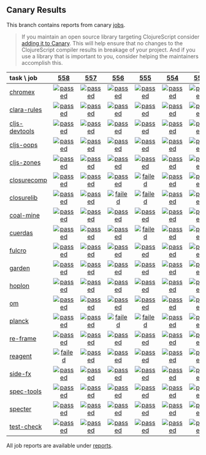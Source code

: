 ## Canary Results

This branch contains reports from canary [jobs](https://github.com/cljs-oss/canary/tree/jobs).

> If you maintain an open source library targeting ClojureScript consider [adding it to Canary](https://github.com/cljs-oss/canary/tree/master#how-to-participate). This will help ensure that no changes to the ClojureScript compiler results in breakage of your project. And if you use a library that is important to you, consider helping the maintainers accomplish this.

[//]: # (begin_overview_table)

| task \ job | <a href="reports/2018/09/05/job-000558-1.10.437-38590e6" title="job #558 finished on 2018-09-05">558</a> | <a href="reports/2018/09/04/job-000557-1.10.407-e0b06e3" title="job #557 finished on 2018-09-04">557</a> | <a href="reports/2018/09/04/job-000556-1.10.407-24dd03d" title="job #556 finished on 2018-09-04">556</a> | <a href="reports/2018/09/04/job-000555-1.10.407-6916423" title="job #555 finished on 2018-09-04">555</a> | <a href="reports/2018/09/04/job-000554-1.10.406-4f37076" title="job #554 finished on 2018-09-04">554</a> | <a href="reports/2018/09/03/job-000553-1.10.406-4f37076" title="job #553 finished on 2018-09-03">553</a> | <a href="reports/2018/09/02/job-000552-1.10.406-4f37076" title="job #552 finished on 2018-09-02">552</a> | <a href="reports/2018/09/01/job-000551-1.10.405-980d1fa" title="job #551 finished on 2018-09-01">551</a> | <a href="reports/2018/09/01/job-000550-1.10.405-980d1fa" title="job #550 finished on 2018-09-01">550</a> | <a href="reports/2018/08/31/job-000549-1.10.398-f8b4125" title="job #549 finished on 2018-08-31">549</a> |
| :--- | :---: | :---: | :---: | :---: | :---: | :---: | :---: | :---: | :---: | :---: |
| [chromex](https://github.com/binaryage/chromex) | <a href="reports/2018/09/05/job-000558-1.10.437-38590e6#-chromex"><img title="passed" src="http://box.binaryage.com/s-passed.svg"><a> | <a href="reports/2018/09/04/job-000557-1.10.407-e0b06e3#-chromex"><img title="passed" src="http://box.binaryage.com/s-passed.svg"><a> | <a href="reports/2018/09/04/job-000556-1.10.407-24dd03d#-chromex"><img title="passed" src="http://box.binaryage.com/s-passed.svg"><a> | <a href="reports/2018/09/04/job-000555-1.10.407-6916423#-chromex"><img title="passed" src="http://box.binaryage.com/s-passed.svg"><a> | <a href="reports/2018/09/04/job-000554-1.10.406-4f37076#-chromex"><img title="passed" src="http://box.binaryage.com/s-passed.svg"><a> | <a href="reports/2018/09/03/job-000553-1.10.406-4f37076#-chromex"><img title="passed" src="http://box.binaryage.com/s-passed.svg"><a> | <a href="reports/2018/09/02/job-000552-1.10.406-4f37076#-chromex"><img title="passed" src="http://box.binaryage.com/s-passed.svg"><a> | <a href="reports/2018/09/01/job-000551-1.10.405-980d1fa#-chromex"><img title="passed" src="http://box.binaryage.com/s-passed.svg"><a> | <a href="reports/2018/09/01/job-000550-1.10.405-980d1fa#-chromex"><img title="passed" src="http://box.binaryage.com/s-passed.svg"><a> | <a href="reports/2018/08/31/job-000549-1.10.398-f8b4125#-chromex"><img title="passed" src="http://box.binaryage.com/s-passed.svg"><a> |
| [clara-rules](https://github.com/cerner/clara-rules) | <a href="reports/2018/09/05/job-000558-1.10.437-38590e6#-clara-rules"><img title="passed" src="http://box.binaryage.com/s-passed.svg"><a> | <a href="reports/2018/09/04/job-000557-1.10.407-e0b06e3#-clara-rules"><img title="passed" src="http://box.binaryage.com/s-passed.svg"><a> | <a href="reports/2018/09/04/job-000556-1.10.407-24dd03d#-clara-rules"><img title="passed" src="http://box.binaryage.com/s-passed.svg"><a> | <a href="reports/2018/09/04/job-000555-1.10.407-6916423#-clara-rules"><img title="passed" src="http://box.binaryage.com/s-passed.svg"><a> | <a href="reports/2018/09/04/job-000554-1.10.406-4f37076#-clara-rules"><img title="passed" src="http://box.binaryage.com/s-passed.svg"><a> | <a href="reports/2018/09/03/job-000553-1.10.406-4f37076#-clara-rules"><img title="passed" src="http://box.binaryage.com/s-passed.svg"><a> | <a href="reports/2018/09/02/job-000552-1.10.406-4f37076#-clara-rules"><img title="passed" src="http://box.binaryage.com/s-passed.svg"><a> | <a href="reports/2018/09/01/job-000551-1.10.405-980d1fa#-clara-rules"><img title="passed" src="http://box.binaryage.com/s-passed.svg"><a> | <a href="reports/2018/09/01/job-000550-1.10.405-980d1fa#-clara-rules"><img title="passed" src="http://box.binaryage.com/s-passed.svg"><a> | <a href="reports/2018/08/31/job-000549-1.10.398-f8b4125#-clara-rules"><img title="passed" src="http://box.binaryage.com/s-passed.svg"><a> |
| [cljs-devtools](https://github.com/binaryage/cljs-devtools) | <a href="reports/2018/09/05/job-000558-1.10.437-38590e6#-cljs-devtools"><img title="passed" src="http://box.binaryage.com/s-passed.svg"><a> | <a href="reports/2018/09/04/job-000557-1.10.407-e0b06e3#-cljs-devtools"><img title="passed" src="http://box.binaryage.com/s-passed.svg"><a> | <a href="reports/2018/09/04/job-000556-1.10.407-24dd03d#-cljs-devtools"><img title="passed" src="http://box.binaryage.com/s-passed.svg"><a> | <a href="reports/2018/09/04/job-000555-1.10.407-6916423#-cljs-devtools"><img title="passed" src="http://box.binaryage.com/s-passed.svg"><a> | <a href="reports/2018/09/04/job-000554-1.10.406-4f37076#-cljs-devtools"><img title="passed" src="http://box.binaryage.com/s-passed.svg"><a> | <a href="reports/2018/09/03/job-000553-1.10.406-4f37076#-cljs-devtools"><img title="passed" src="http://box.binaryage.com/s-passed.svg"><a> | <a href="reports/2018/09/02/job-000552-1.10.406-4f37076#-cljs-devtools"><img title="passed" src="http://box.binaryage.com/s-passed.svg"><a> | <a href="reports/2018/09/01/job-000551-1.10.405-980d1fa#-cljs-devtools"><img title="passed" src="http://box.binaryage.com/s-passed.svg"><a> | <a href="reports/2018/09/01/job-000550-1.10.405-980d1fa#-cljs-devtools"><img title="passed" src="http://box.binaryage.com/s-passed.svg"><a> | <a href="reports/2018/08/31/job-000549-1.10.398-f8b4125#-cljs-devtools"><img title="passed" src="http://box.binaryage.com/s-passed.svg"><a> |
| [cljs-oops](https://github.com/binaryage/cljs-oops) | <a href="reports/2018/09/05/job-000558-1.10.437-38590e6#-cljs-oops"><img title="passed" src="http://box.binaryage.com/s-passed.svg"><a> | <a href="reports/2018/09/04/job-000557-1.10.407-e0b06e3#-cljs-oops"><img title="passed" src="http://box.binaryage.com/s-passed.svg"><a> | <a href="reports/2018/09/04/job-000556-1.10.407-24dd03d#-cljs-oops"><img title="passed" src="http://box.binaryage.com/s-passed.svg"><a> | <a href="reports/2018/09/04/job-000555-1.10.407-6916423#-cljs-oops"><img title="passed" src="http://box.binaryage.com/s-passed.svg"><a> | <a href="reports/2018/09/04/job-000554-1.10.406-4f37076#-cljs-oops"><img title="passed" src="http://box.binaryage.com/s-passed.svg"><a> | <a href="reports/2018/09/03/job-000553-1.10.406-4f37076#-cljs-oops"><img title="passed" src="http://box.binaryage.com/s-passed.svg"><a> | <a href="reports/2018/09/02/job-000552-1.10.406-4f37076#-cljs-oops"><img title="passed" src="http://box.binaryage.com/s-passed.svg"><a> | <a href="reports/2018/09/01/job-000551-1.10.405-980d1fa#-cljs-oops"><img title="passed" src="http://box.binaryage.com/s-passed.svg"><a> | <a href="reports/2018/09/01/job-000550-1.10.405-980d1fa#-cljs-oops"><img title="passed" src="http://box.binaryage.com/s-passed.svg"><a> | <a href="reports/2018/08/31/job-000549-1.10.398-f8b4125#-cljs-oops"><img title="passed" src="http://box.binaryage.com/s-passed.svg"><a> |
| [cljs-zones](https://github.com/binaryage/cljs-zones) | <a href="reports/2018/09/05/job-000558-1.10.437-38590e6#-cljs-zones"><img title="passed" src="http://box.binaryage.com/s-passed.svg"><a> | <a href="reports/2018/09/04/job-000557-1.10.407-e0b06e3#-cljs-zones"><img title="passed" src="http://box.binaryage.com/s-passed.svg"><a> | <a href="reports/2018/09/04/job-000556-1.10.407-24dd03d#-cljs-zones"><img title="passed" src="http://box.binaryage.com/s-passed.svg"><a> | <a href="reports/2018/09/04/job-000555-1.10.407-6916423#-cljs-zones"><img title="passed" src="http://box.binaryage.com/s-passed.svg"><a> | <a href="reports/2018/09/04/job-000554-1.10.406-4f37076#-cljs-zones"><img title="passed" src="http://box.binaryage.com/s-passed.svg"><a> | <a href="reports/2018/09/03/job-000553-1.10.406-4f37076#-cljs-zones"><img title="passed" src="http://box.binaryage.com/s-passed.svg"><a> | <a href="reports/2018/09/02/job-000552-1.10.406-4f37076#-cljs-zones"><img title="passed" src="http://box.binaryage.com/s-passed.svg"><a> | <a href="reports/2018/09/01/job-000551-1.10.405-980d1fa#-cljs-zones"><img title="passed" src="http://box.binaryage.com/s-passed.svg"><a> | <a href="reports/2018/09/01/job-000550-1.10.405-980d1fa#-cljs-zones"><img title="passed" src="http://box.binaryage.com/s-passed.svg"><a> | <a href="reports/2018/08/31/job-000549-1.10.398-f8b4125#-cljs-zones"><img title="passed" src="http://box.binaryage.com/s-passed.svg"><a> |
| [closurecomp](https://github.com/mfikes/closurecomp) | <a href="reports/2018/09/05/job-000558-1.10.437-38590e6#-closurecomp"><img title="passed" src="http://box.binaryage.com/s-passed.svg"><a> | <a href="reports/2018/09/04/job-000557-1.10.407-e0b06e3#-closurecomp"><img title="passed" src="http://box.binaryage.com/s-passed.svg"><a> | <a href="reports/2018/09/04/job-000556-1.10.407-24dd03d#-closurecomp"><img title="passed" src="http://box.binaryage.com/s-passed.svg"><a> | <a href="reports/2018/09/04/job-000555-1.10.407-6916423#-closurecomp"><img title="failed" src="http://box.binaryage.com/s-failed.svg"><a> | <a href="reports/2018/09/04/job-000554-1.10.406-4f37076#-closurecomp"><img title="passed" src="http://box.binaryage.com/s-passed.svg"><a> | <a href="reports/2018/09/03/job-000553-1.10.406-4f37076#-closurecomp"><img title="passed" src="http://box.binaryage.com/s-passed.svg"><a> | <a href="reports/2018/09/02/job-000552-1.10.406-4f37076#-closurecomp"><img title="passed" src="http://box.binaryage.com/s-passed.svg"><a> | <a href="reports/2018/09/01/job-000551-1.10.405-980d1fa#-closurecomp"><img title="passed" src="http://box.binaryage.com/s-passed.svg"><a> | <a href="reports/2018/09/01/job-000550-1.10.405-980d1fa#-closurecomp"><img title="passed" src="http://box.binaryage.com/s-passed.svg"><a> | <a href="reports/2018/08/31/job-000549-1.10.398-f8b4125#-closurecomp"><img title="failed" src="http://box.binaryage.com/s-failed.svg"><a> |
| [closurelib](https://github.com/mfikes/closurelib) | <a href="reports/2018/09/05/job-000558-1.10.437-38590e6#-closurelib"><img title="passed" src="http://box.binaryage.com/s-passed.svg"><a> | <a href="reports/2018/09/04/job-000557-1.10.407-e0b06e3#-closurelib"><img title="passed" src="http://box.binaryage.com/s-passed.svg"><a> | <a href="reports/2018/09/04/job-000556-1.10.407-24dd03d#-closurelib"><img title="failed" src="http://box.binaryage.com/s-failed.svg"><a> | <a href="reports/2018/09/04/job-000555-1.10.407-6916423#-closurelib"><img title="failed" src="http://box.binaryage.com/s-failed.svg"><a> | <a href="reports/2018/09/04/job-000554-1.10.406-4f37076#-closurelib"><img title="passed" src="http://box.binaryage.com/s-passed.svg"><a> | <a href="reports/2018/09/03/job-000553-1.10.406-4f37076#-closurelib"><img title="passed" src="http://box.binaryage.com/s-passed.svg"><a> | <a href="reports/2018/09/02/job-000552-1.10.406-4f37076#-closurelib"><img title="passed" src="http://box.binaryage.com/s-passed.svg"><a> | <a href="reports/2018/09/01/job-000551-1.10.405-980d1fa#-closurelib"><img title="passed" src="http://box.binaryage.com/s-passed.svg"><a> | <a href="reports/2018/09/01/job-000550-1.10.405-980d1fa#-closurelib"><img title="passed" src="http://box.binaryage.com/s-passed.svg"><a> | <a href="reports/2018/08/31/job-000549-1.10.398-f8b4125#-closurelib"><img title="failed" src="http://box.binaryage.com/s-failed.svg"><a> |
| [coal-mine](https://github.com/mfikes/coal-mine) | <a href="reports/2018/09/05/job-000558-1.10.437-38590e6#-coal-mine"><img title="passed" src="http://box.binaryage.com/s-passed.svg"><a> | <a href="reports/2018/09/04/job-000557-1.10.407-e0b06e3#-coal-mine"><img title="passed" src="http://box.binaryage.com/s-passed.svg"><a> | <a href="reports/2018/09/04/job-000556-1.10.407-24dd03d#-coal-mine"><img title="passed" src="http://box.binaryage.com/s-passed.svg"><a> | <a href="reports/2018/09/04/job-000555-1.10.407-6916423#-coal-mine"><img title="passed" src="http://box.binaryage.com/s-passed.svg"><a> | <a href="reports/2018/09/04/job-000554-1.10.406-4f37076#-coal-mine"><img title="passed" src="http://box.binaryage.com/s-passed.svg"><a> | <a href="reports/2018/09/03/job-000553-1.10.406-4f37076#-coal-mine"><img title="passed" src="http://box.binaryage.com/s-passed.svg"><a> | <a href="reports/2018/09/02/job-000552-1.10.406-4f37076#-coal-mine"><img title="passed" src="http://box.binaryage.com/s-passed.svg"><a> | <a href="reports/2018/09/01/job-000551-1.10.405-980d1fa#-coal-mine"><img title="passed" src="http://box.binaryage.com/s-passed.svg"><a> | <a href="reports/2018/09/01/job-000550-1.10.405-980d1fa#-coal-mine"><img title="passed" src="http://box.binaryage.com/s-passed.svg"><a> | <a href="reports/2018/08/31/job-000549-1.10.398-f8b4125#-coal-mine"><img title="passed" src="http://box.binaryage.com/s-passed.svg"><a> |
| [cuerdas](https://github.com/funcool/cuerdas) | <a href="reports/2018/09/05/job-000558-1.10.437-38590e6#-cuerdas"><img title="passed" src="http://box.binaryage.com/s-passed.svg"><a> | <a href="reports/2018/09/04/job-000557-1.10.407-e0b06e3#-cuerdas"><img title="passed" src="http://box.binaryage.com/s-passed.svg"><a> | <a href="reports/2018/09/04/job-000556-1.10.407-24dd03d#-cuerdas"><img title="passed" src="http://box.binaryage.com/s-passed.svg"><a> | <a href="reports/2018/09/04/job-000555-1.10.407-6916423#-cuerdas"><img title="failed" src="http://box.binaryage.com/s-failed.svg"><a> | <a href="reports/2018/09/04/job-000554-1.10.406-4f37076#-cuerdas"><img title="passed" src="http://box.binaryage.com/s-passed.svg"><a> | <a href="reports/2018/09/03/job-000553-1.10.406-4f37076#-cuerdas"><img title="passed" src="http://box.binaryage.com/s-passed.svg"><a> | <a href="reports/2018/09/02/job-000552-1.10.406-4f37076#-cuerdas"><img title="passed" src="http://box.binaryage.com/s-passed.svg"><a> | <a href="reports/2018/09/01/job-000551-1.10.405-980d1fa#-cuerdas"><img title="passed" src="http://box.binaryage.com/s-passed.svg"><a> | <a href="reports/2018/09/01/job-000550-1.10.405-980d1fa#-cuerdas"><img title="passed" src="http://box.binaryage.com/s-passed.svg"><a> | <a href="reports/2018/08/31/job-000549-1.10.398-f8b4125#-cuerdas"><img title="failed" src="http://box.binaryage.com/s-failed.svg"><a> |
| [fulcro](https://github.com/fulcrologic/fulcro) | <a href="reports/2018/09/05/job-000558-1.10.437-38590e6#-fulcro"><img title="passed" src="http://box.binaryage.com/s-passed.svg"><a> | <a href="reports/2018/09/04/job-000557-1.10.407-e0b06e3#-fulcro"><img title="passed" src="http://box.binaryage.com/s-passed.svg"><a> | <a href="reports/2018/09/04/job-000556-1.10.407-24dd03d#-fulcro"><img title="passed" src="http://box.binaryage.com/s-passed.svg"><a> | <a href="reports/2018/09/04/job-000555-1.10.407-6916423#-fulcro"><img title="passed" src="http://box.binaryage.com/s-passed.svg"><a> | <a href="reports/2018/09/04/job-000554-1.10.406-4f37076#-fulcro"><img title="passed" src="http://box.binaryage.com/s-passed.svg"><a> | <a href="reports/2018/09/03/job-000553-1.10.406-4f37076#-fulcro"><img title="passed" src="http://box.binaryage.com/s-passed.svg"><a> | <a href="reports/2018/09/02/job-000552-1.10.406-4f37076#-fulcro"><img title="passed" src="http://box.binaryage.com/s-passed.svg"><a> | <a href="reports/2018/09/01/job-000551-1.10.405-980d1fa#-fulcro"><img title="passed" src="http://box.binaryage.com/s-passed.svg"><a> | <a href="reports/2018/09/01/job-000550-1.10.405-980d1fa#-fulcro"><img title="passed" src="http://box.binaryage.com/s-passed.svg"><a> | <a href="reports/2018/08/31/job-000549-1.10.398-f8b4125#-fulcro"><img title="passed" src="http://box.binaryage.com/s-passed.svg"><a> |
| [garden](https://github.com/noprompt/garden) | <a href="reports/2018/09/05/job-000558-1.10.437-38590e6#-garden"><img title="passed" src="http://box.binaryage.com/s-passed.svg"><a> | <a href="reports/2018/09/04/job-000557-1.10.407-e0b06e3#-garden"><img title="passed" src="http://box.binaryage.com/s-passed.svg"><a> | <a href="reports/2018/09/04/job-000556-1.10.407-24dd03d#-garden"><img title="passed" src="http://box.binaryage.com/s-passed.svg"><a> | <a href="reports/2018/09/04/job-000555-1.10.407-6916423#-garden"><img title="passed" src="http://box.binaryage.com/s-passed.svg"><a> | <a href="reports/2018/09/04/job-000554-1.10.406-4f37076#-garden"><img title="passed" src="http://box.binaryage.com/s-passed.svg"><a> | <a href="reports/2018/09/03/job-000553-1.10.406-4f37076#-garden"><img title="passed" src="http://box.binaryage.com/s-passed.svg"><a> | <a href="reports/2018/09/02/job-000552-1.10.406-4f37076#-garden"><img title="passed" src="http://box.binaryage.com/s-passed.svg"><a> | <a href="reports/2018/09/01/job-000551-1.10.405-980d1fa#-garden"><img title="passed" src="http://box.binaryage.com/s-passed.svg"><a> | <a href="reports/2018/09/01/job-000550-1.10.405-980d1fa#-garden"><img title="failed" src="http://box.binaryage.com/s-failed.svg"><a> | <a href="reports/2018/08/31/job-000549-1.10.398-f8b4125#-garden"><img title="failed" src="http://box.binaryage.com/s-failed.svg"><a> |
| [hoplon](https://github.com/hoplon/hoplon) | <a href="reports/2018/09/05/job-000558-1.10.437-38590e6#-hoplon"><img title="passed" src="http://box.binaryage.com/s-passed.svg"><a> | <a href="reports/2018/09/04/job-000557-1.10.407-e0b06e3#-hoplon"><img title="passed" src="http://box.binaryage.com/s-passed.svg"><a> | <a href="reports/2018/09/04/job-000556-1.10.407-24dd03d#-hoplon"><img title="passed" src="http://box.binaryage.com/s-passed.svg"><a> | <a href="reports/2018/09/04/job-000555-1.10.407-6916423#-hoplon"><img title="passed" src="http://box.binaryage.com/s-passed.svg"><a> | <a href="reports/2018/09/04/job-000554-1.10.406-4f37076#-hoplon"><img title="passed" src="http://box.binaryage.com/s-passed.svg"><a> | <a href="reports/2018/09/03/job-000553-1.10.406-4f37076#-hoplon"><img title="passed" src="http://box.binaryage.com/s-passed.svg"><a> | <a href="reports/2018/09/02/job-000552-1.10.406-4f37076#-hoplon"><img title="passed" src="http://box.binaryage.com/s-passed.svg"><a> | <a href="reports/2018/09/01/job-000551-1.10.405-980d1fa#-hoplon"><img title="passed" src="http://box.binaryage.com/s-passed.svg"><a> | <a href="reports/2018/09/01/job-000550-1.10.405-980d1fa#-hoplon"><img title="passed" src="http://box.binaryage.com/s-passed.svg"><a> | <a href="reports/2018/08/31/job-000549-1.10.398-f8b4125#-hoplon"><img title="passed" src="http://box.binaryage.com/s-passed.svg"><a> |
| [om](https://github.com/omcljs/om) | <a href="reports/2018/09/05/job-000558-1.10.437-38590e6#-om"><img title="passed" src="http://box.binaryage.com/s-passed.svg"><a> | <a href="reports/2018/09/04/job-000557-1.10.407-e0b06e3#-om"><img title="passed" src="http://box.binaryage.com/s-passed.svg"><a> | <a href="reports/2018/09/04/job-000556-1.10.407-24dd03d#-om"><img title="passed" src="http://box.binaryage.com/s-passed.svg"><a> | <a href="reports/2018/09/04/job-000555-1.10.407-6916423#-om"><img title="passed" src="http://box.binaryage.com/s-passed.svg"><a> | <a href="reports/2018/09/04/job-000554-1.10.406-4f37076#-om"><img title="passed" src="http://box.binaryage.com/s-passed.svg"><a> | <a href="reports/2018/09/03/job-000553-1.10.406-4f37076#-om"><img title="passed" src="http://box.binaryage.com/s-passed.svg"><a> | <a href="reports/2018/09/02/job-000552-1.10.406-4f37076#-om"><img title="passed" src="http://box.binaryage.com/s-passed.svg"><a> | <a href="reports/2018/09/01/job-000551-1.10.405-980d1fa#-om"><img title="passed" src="http://box.binaryage.com/s-passed.svg"><a> | <a href="reports/2018/09/01/job-000550-1.10.405-980d1fa#-om"><img title="passed" src="http://box.binaryage.com/s-passed.svg"><a> | <a href="reports/2018/08/31/job-000549-1.10.398-f8b4125#-om"><img title="passed" src="http://box.binaryage.com/s-passed.svg"><a> |
| [planck](https://github.com/planck-repl/planck) | <a href="reports/2018/09/05/job-000558-1.10.437-38590e6#-planck"><img title="passed" src="http://box.binaryage.com/s-passed.svg"><a> | <a href="reports/2018/09/04/job-000557-1.10.407-e0b06e3#-planck"><img title="passed" src="http://box.binaryage.com/s-passed.svg"><a> | <a href="reports/2018/09/04/job-000556-1.10.407-24dd03d#-planck"><img title="failed" src="http://box.binaryage.com/s-failed.svg"><a> | <a href="reports/2018/09/04/job-000555-1.10.407-6916423#-planck"><img title="failed" src="http://box.binaryage.com/s-failed.svg"><a> | <a href="reports/2018/09/04/job-000554-1.10.406-4f37076#-planck"><img title="passed" src="http://box.binaryage.com/s-passed.svg"><a> | <a href="reports/2018/09/03/job-000553-1.10.406-4f37076#-planck"><img title="passed" src="http://box.binaryage.com/s-passed.svg"><a> | <a href="reports/2018/09/02/job-000552-1.10.406-4f37076#-planck"><img title="passed" src="http://box.binaryage.com/s-passed.svg"><a> | <a href="reports/2018/09/01/job-000551-1.10.405-980d1fa#-planck"><img title="passed" src="http://box.binaryage.com/s-passed.svg"><a> | <a href="reports/2018/09/01/job-000550-1.10.405-980d1fa#-planck"><img title="passed" src="http://box.binaryage.com/s-passed.svg"><a> | <a href="reports/2018/08/31/job-000549-1.10.398-f8b4125#-planck"><img title="failed" src="http://box.binaryage.com/s-failed.svg"><a> |
| [re-frame](https://github.com/Day8/re-frame) | <a href="reports/2018/09/05/job-000558-1.10.437-38590e6#-re-frame"><img title="passed" src="http://box.binaryage.com/s-passed.svg"><a> | <a href="reports/2018/09/04/job-000557-1.10.407-e0b06e3#-re-frame"><img title="passed" src="http://box.binaryage.com/s-passed.svg"><a> | <a href="reports/2018/09/04/job-000556-1.10.407-24dd03d#-re-frame"><img title="passed" src="http://box.binaryage.com/s-passed.svg"><a> | <a href="reports/2018/09/04/job-000555-1.10.407-6916423#-re-frame"><img title="passed" src="http://box.binaryage.com/s-passed.svg"><a> | <a href="reports/2018/09/04/job-000554-1.10.406-4f37076#-re-frame"><img title="passed" src="http://box.binaryage.com/s-passed.svg"><a> | <a href="reports/2018/09/03/job-000553-1.10.406-4f37076#-re-frame"><img title="passed" src="http://box.binaryage.com/s-passed.svg"><a> | <a href="reports/2018/09/02/job-000552-1.10.406-4f37076#-re-frame"><img title="passed" src="http://box.binaryage.com/s-passed.svg"><a> | <a href="reports/2018/09/01/job-000551-1.10.405-980d1fa#-re-frame"><img title="failed" src="http://box.binaryage.com/s-failed.svg"><a> | <a href="reports/2018/09/01/job-000550-1.10.405-980d1fa#-re-frame"><img title="failed" src="http://box.binaryage.com/s-failed.svg"><a> | <a href="reports/2018/08/31/job-000549-1.10.398-f8b4125#-re-frame"><img title="failed" src="http://box.binaryage.com/s-failed.svg"><a> |
| [reagent](https://github.com/reagent-project/reagent) | <a href="reports/2018/09/05/job-000558-1.10.437-38590e6#-reagent"><img title="failed" src="http://box.binaryage.com/s-failed.svg"><a> | <a href="reports/2018/09/04/job-000557-1.10.407-e0b06e3#-reagent"><img title="passed" src="http://box.binaryage.com/s-passed.svg"><a> | <a href="reports/2018/09/04/job-000556-1.10.407-24dd03d#-reagent"><img title="passed" src="http://box.binaryage.com/s-passed.svg"><a> | <a href="reports/2018/09/04/job-000555-1.10.407-6916423#-reagent"><img title="passed" src="http://box.binaryage.com/s-passed.svg"><a> | <a href="reports/2018/09/04/job-000554-1.10.406-4f37076#-reagent"><img title="passed" src="http://box.binaryage.com/s-passed.svg"><a> | <a href="reports/2018/09/03/job-000553-1.10.406-4f37076#-reagent"><img title="passed" src="http://box.binaryage.com/s-passed.svg"><a> | <a href="reports/2018/09/02/job-000552-1.10.406-4f37076#-reagent"><img title="passed" src="http://box.binaryage.com/s-passed.svg"><a> | <a href="reports/2018/09/01/job-000551-1.10.405-980d1fa#-reagent"><img title="passed" src="http://box.binaryage.com/s-passed.svg"><a> | <a href="reports/2018/09/01/job-000550-1.10.405-980d1fa#-reagent"><img title="passed" src="http://box.binaryage.com/s-passed.svg"><a> | <a href="reports/2018/08/31/job-000549-1.10.398-f8b4125#-reagent"><img title="passed" src="http://box.binaryage.com/s-passed.svg"><a> |
| [side-fx](https://github.com/cljsrn/side-fx) | <a href="reports/2018/09/05/job-000558-1.10.437-38590e6#-side-fx"><img title="passed" src="http://box.binaryage.com/s-passed.svg"><a> | <a href="reports/2018/09/04/job-000557-1.10.407-e0b06e3#-side-fx"><img title="passed" src="http://box.binaryage.com/s-passed.svg"><a> | <a href="reports/2018/09/04/job-000556-1.10.407-24dd03d#-side-fx"><img title="passed" src="http://box.binaryage.com/s-passed.svg"><a> | <a href="reports/2018/09/04/job-000555-1.10.407-6916423#-side-fx"><img title="passed" src="http://box.binaryage.com/s-passed.svg"><a> | <a href="reports/2018/09/04/job-000554-1.10.406-4f37076#-side-fx"><img title="passed" src="http://box.binaryage.com/s-passed.svg"><a> | <a href="reports/2018/09/03/job-000553-1.10.406-4f37076#-side-fx"><img title="passed" src="http://box.binaryage.com/s-passed.svg"><a> | <a href="reports/2018/09/02/job-000552-1.10.406-4f37076#-side-fx"><img title="passed" src="http://box.binaryage.com/s-passed.svg"><a> | <a href="reports/2018/09/01/job-000551-1.10.405-980d1fa#-side-fx"><img title="passed" src="http://box.binaryage.com/s-passed.svg"><a> | <a href="reports/2018/09/01/job-000550-1.10.405-980d1fa#-side-fx"><img title="passed" src="http://box.binaryage.com/s-passed.svg"><a> | <a href="reports/2018/08/31/job-000549-1.10.398-f8b4125#-side-fx"><img title="passed" src="http://box.binaryage.com/s-passed.svg"><a> |
| [spec-tools](https://github.com/metosin/spec-tools) | <a href="reports/2018/09/05/job-000558-1.10.437-38590e6#-spec-tools"><img title="passed" src="http://box.binaryage.com/s-passed.svg"><a> | <a href="reports/2018/09/04/job-000557-1.10.407-e0b06e3#-spec-tools"><img title="passed" src="http://box.binaryage.com/s-passed.svg"><a> | <a href="reports/2018/09/04/job-000556-1.10.407-24dd03d#-spec-tools"><img title="passed" src="http://box.binaryage.com/s-passed.svg"><a> | <a href="reports/2018/09/04/job-000555-1.10.407-6916423#-spec-tools"><img title="passed" src="http://box.binaryage.com/s-passed.svg"><a> | <a href="reports/2018/09/04/job-000554-1.10.406-4f37076#-spec-tools"><img title="passed" src="http://box.binaryage.com/s-passed.svg"><a> | <a href="reports/2018/09/03/job-000553-1.10.406-4f37076#-spec-tools"><img title="passed" src="http://box.binaryage.com/s-passed.svg"><a> | <a href="reports/2018/09/02/job-000552-1.10.406-4f37076#-spec-tools"><img title="passed" src="http://box.binaryage.com/s-passed.svg"><a> | <a href="reports/2018/09/01/job-000551-1.10.405-980d1fa#-spec-tools"><img title="passed" src="http://box.binaryage.com/s-passed.svg"><a> | <a href="reports/2018/09/01/job-000550-1.10.405-980d1fa#-spec-tools"><img title="passed" src="http://box.binaryage.com/s-passed.svg"><a> | <a href="reports/2018/08/31/job-000549-1.10.398-f8b4125#-spec-tools"><img title="passed" src="http://box.binaryage.com/s-passed.svg"><a> |
| [specter](https://github.com/nathanmarz/specter) | <a href="reports/2018/09/05/job-000558-1.10.437-38590e6#-specter"><img title="passed" src="http://box.binaryage.com/s-passed.svg"><a> | <a href="reports/2018/09/04/job-000557-1.10.407-e0b06e3#-specter"><img title="passed" src="http://box.binaryage.com/s-passed.svg"><a> | <a href="reports/2018/09/04/job-000556-1.10.407-24dd03d#-specter"><img title="passed" src="http://box.binaryage.com/s-passed.svg"><a> | <a href="reports/2018/09/04/job-000555-1.10.407-6916423#-specter"><img title="passed" src="http://box.binaryage.com/s-passed.svg"><a> | <a href="reports/2018/09/04/job-000554-1.10.406-4f37076#-specter"><img title="passed" src="http://box.binaryage.com/s-passed.svg"><a> | <a href="reports/2018/09/03/job-000553-1.10.406-4f37076#-specter"><img title="passed" src="http://box.binaryage.com/s-passed.svg"><a> | <a href="reports/2018/09/02/job-000552-1.10.406-4f37076#-specter"><img title="passed" src="http://box.binaryage.com/s-passed.svg"><a> | <a href="reports/2018/09/01/job-000551-1.10.405-980d1fa#-specter"><img title="passed" src="http://box.binaryage.com/s-passed.svg"><a> | <a href="reports/2018/09/01/job-000550-1.10.405-980d1fa#-specter"><img title="passed" src="http://box.binaryage.com/s-passed.svg"><a> | <a href="reports/2018/08/31/job-000549-1.10.398-f8b4125#-specter"><img title="passed" src="http://box.binaryage.com/s-passed.svg"><a> |
| [test-check](https://github.com/clojure/test.check) | <a href="reports/2018/09/05/job-000558-1.10.437-38590e6#-test-check"><img title="passed" src="http://box.binaryage.com/s-passed.svg"><a> | <a href="reports/2018/09/04/job-000557-1.10.407-e0b06e3#-test-check"><img title="passed" src="http://box.binaryage.com/s-passed.svg"><a> | <a href="reports/2018/09/04/job-000556-1.10.407-24dd03d#-test-check"><img title="passed" src="http://box.binaryage.com/s-passed.svg"><a> | <a href="reports/2018/09/04/job-000555-1.10.407-6916423#-test-check"><img title="passed" src="http://box.binaryage.com/s-passed.svg"><a> | <a href="reports/2018/09/04/job-000554-1.10.406-4f37076#-test-check"><img title="passed" src="http://box.binaryage.com/s-passed.svg"><a> | <a href="reports/2018/09/03/job-000553-1.10.406-4f37076#-test-check"><img title="passed" src="http://box.binaryage.com/s-passed.svg"><a> | <a href="reports/2018/09/02/job-000552-1.10.406-4f37076#-test-check"><img title="passed" src="http://box.binaryage.com/s-passed.svg"><a> | <a href="reports/2018/09/01/job-000551-1.10.405-980d1fa#-test-check"><img title="failed" src="http://box.binaryage.com/s-failed.svg"><a> | <a href="reports/2018/09/01/job-000550-1.10.405-980d1fa#-test-check"><img title="failed" src="http://box.binaryage.com/s-failed.svg"><a> | <a href="reports/2018/08/31/job-000549-1.10.398-f8b4125#-test-check"><img title="failed" src="http://box.binaryage.com/s-failed.svg"><a> |

[//]: # (end_overview_table)

All job reports are available under [reports](reports).
